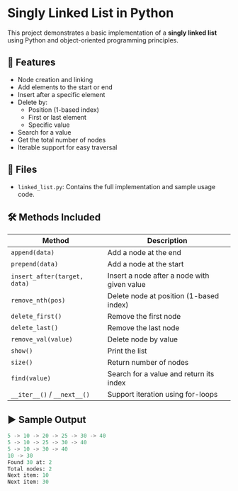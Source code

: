 # Singly Linked List in Python

This project demonstrates a basic implementation of a **singly linked list** using Python and object-oriented programming principles.

## 📌 Features

- Node creation and linking
- Add elements to the start or end
- Insert after a specific element
- Delete by:
  - Position (1-based index)
  - First or last element
  - Specific value
- Search for a value
- Get the total number of nodes
- Iterable support for easy traversal

## 📂 Files

- `linked_list.py`: Contains the full implementation and sample usage code.

## 🛠️ Methods Included

| Method | Description |
|--------|-------------|
| `append(data)` | Add a node at the end |
| `prepend(data)` | Add a node at the start |
| `insert_after(target, data)` | Insert a node after a node with given value |
| `remove_nth(pos)` | Delete node at position (1-based index) |
| `delete_first()` | Remove the first node |
| `delete_last()` | Remove the last node |
| `remove_val(value)` | Delete node by value |
| `show()` | Print the list |
| `size()` | Return number of nodes |
| `find(value)` | Search for a value and return its index |
| `__iter__()` / `__next__()` | Support iteration using for-loops |

## ▶️ Sample Output

```python
5 -> 10 -> 20 -> 25 -> 30 -> 40
5 -> 10 -> 25 -> 30 -> 40
5 -> 10 -> 30 -> 40
10 -> 30
Found 30 at: 2
Total nodes: 2
Next item: 10
Next item: 30
